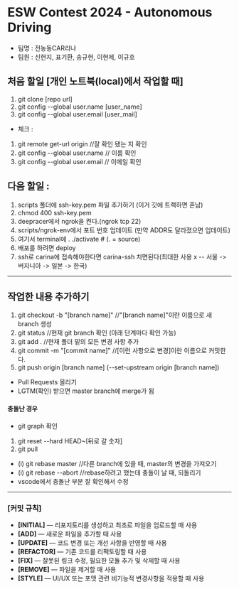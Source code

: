 <!-- #!/bin/bash

if [ "$0" == "$BASH_SOURCE" ]; then
    echo "이 스크립트는 실행이 아닌 소스로 사용되어야 합니다."
    echo "사용법: source $0"
    exit 1
fi-->

<!-- ->
## PS1 환경 변수를 변경함으로써 activated가 앞에 나오게끔 변경
## (activated) ubuntu@ip-172-31-41-14:~/carina$
export PS1="(activated) \[\e[1;32m\]\u\[\e[m\]@\[\e[1;34m\]\h\[\e[m\]:\[\e[1;36m\]\w\[\e[m\]\$ " -->

<!--cd `dirname $BASH_SOURCE`
ROOT_DIR=`pwd`

export PATH=$ROOT_DIR/scripts:$PATH
## sourcing 함으로써 scripts 폴더 내부 파일을 자동으로 실행하게끔 해준다.-->
# ESW Contest 2024 - Autonomous Driving

- 팀명 : 전농동CAR리나
- 팀원 : 신현지, 표기환, 송규현, 이현제, 이규호

## 처음 할일 [개인 노트북(local)에서 작업할 때]
1. git clone [repo url]
1. git config --global user.name [user_name]
1. git config --global user.email [user_mail]

- 체크 :
1. git remote get-url origin //잘 확인 됐는 지 확인
1. git config --global user.name // 이름 확인
1. git config --global user.email // 이메일 확인

## 다음 할일 :
1. scripts 폴더에 ssh-key.pem 파일 추가하기 (이거 깃에 트랙하면 혼남)
1. chmod 400 ssh-key.pem
1. deepracer에서 ngrok을 켠다.(ngrok tcp 22)
1. scripts/ngrok-env에서 포트 번호 업데이트 (만약 ADDR도 달라졌으면 업데이트)
1. 여기서 terminal에 . ./activate # (. = source)
1. 배포를 하려면 deploy
1. ssh로 carina에 접속해야한다면 carina-ssh 치면된다(최대한 사용 x -- 서울 -> 버지니아 -> 일본 -> 한국)

---
## 작업한 내용 추가하기
1. git checkout -b "[branch name]" //"[branch name]"이란 이름으로 새 branch 생성
1. git status //현재 git branch 확인 (아래 단계마다 확인 가능)
1. git add . //현재 폴더 밑의 모든 변경 사항 추가
1. git commit -m "[commit name]" //[이런 사항으로 변경]이란 이름으로 커밋한다.
1. git push origin [branch name] (--set-upstream origin [branch name])
- Pull Requests 올리기
- LGTM(확인) 받으면 master branch에 merge가 됨

#### 충돌난 경우
- git graph 확인
1. git reset --hard HEAD~[뒤로 갈 숫자]
1. git pull
- (i) git rebase master //다른 branch에 있을 때, master의 변경을 가져오기
- (i) git rebase --abort //rebase하려고 했는데 충돌이 날 때, 되돌리기
- vscode에서 충돌난 부분 잘 확인해서 수정

---
### [커밋 규칙]
- **[INITIAL]** — 리포지토리를 생성하고 최초로 파일을 업로드할 때 사용
- **[ADD]** — 새로운 파일을 추가할 때 사용
- **[UPDATE]** — 코드 변경 또는 개선 사항을 반영할 때 사용
- **[REFACTOR]** — 기존 코드를 리팩토링할 때 사용
- **[FIX]** — 잘못된 링크 수정, 필요한 모듈 추가 및 삭제할 때 사용
- **[REMOVE]** — 파일을 제거할 때 사용
- **[STYLE]** — UI/UX 또는 포맷 관련 비기능적 변경사항을 적용할 때 사용

